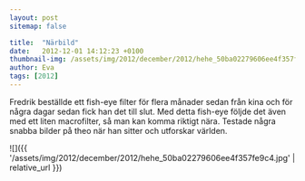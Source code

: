 ```yaml
---
layout: post
sitemap: false

title:  "Närbild"
date:   2012-12-01 14:12:23 +0100
thumbnail-img: /assets/img/2012/december/2012/hehe_50ba02279606ee4f357fe9c4.jpg
author: Eva
tags: [2012]
---
```


Fredrik beställde ett fish-eye filter för flera månader sedan från kina och för några dagar sedan fick han det till slut. Med detta fish-eye följde det även med ett liten macrofilter, så man kan komma riktigt nära. Testade några snabba bilder på theo när han sitter och utforskar världen.

![]({{ '/assets/img/2012/december/2012/hehe_50ba02279606ee4f357fe9c4.jpg'  | relative_url }})


